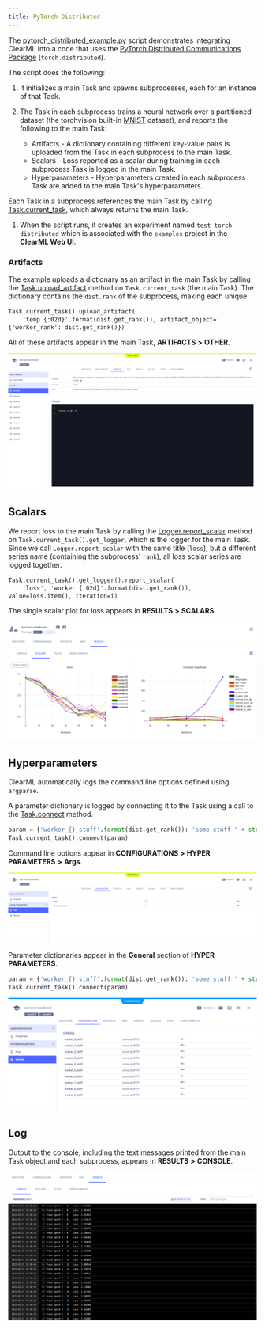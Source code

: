 ```yaml
---
title: PyTorch Distributed
---
```


The [pytorch_distributed_example.py](https://github.com/allegroai/clearml/blob/master/examples/frameworks/pytorch/pytorch_distributed_example.py) 
script demonstrates integrating ClearML into a code that uses the [PyTorch Distributed Communications Package](https://pytorch.org/docs/stable/distributed.html) 
(`torch.distributed`). 

The script does the following: 
1. It initializes a main Task and spawns subprocesses, each for an instance of that Task. 
   
1. The Task in each subprocess trains a neural network over a partitioned dataset (the torchvision built-in [MNIST](https://pytorch.org/vision/stable/datasets.html#mnist) 
   dataset), and reports the following to the main Task:
    * Artifacts - A dictionary containing different key-value pairs is uploaded from the Task in each subprocess to the main Task.
    * Scalars - Loss reported as a scalar during training in each subprocess Task is logged in the main Task.
    * Hyperparameters - Hyperparameters created in each subprocess Task are added to the main Task's hyperparameters.  
      
    
  Each Task in a subprocess references the main Task by calling [Task.current_task](../../../references/sdk/task.md#taskcurrent_task), 
    which always returns the main Task.

1. When the script runs, it creates an experiment named `test torch distributed` which is associated with the `examples` project in the **ClearML Web UI**.

### Artifacts

The example uploads a dictionary as an artifact in the main Task by calling the [Task.upload_artifact](../../../references/sdk/task.md#upload_artifact)
method on `Task.current_task` (the main Task). The dictionary contains the `dist.rank` of the subprocess, making each unique.

    Task.current_task().upload_artifact(
        'temp {:02d}'.format(dist.get_rank()), artifact_object={'worker_rank': dist.get_rank()})

All of these artifacts appear in the main Task, **ARTIFACTS** **>** **OTHER**.

![image](../../../img/examples_pytorch_distributed_example_09.png)

## Scalars

We report loss to the main Task by calling the [Logger.report_scalar](../../../references/sdk/logger.md#report_scalar) method on `Task.current_task().get_logger`, which is the logger for the main Task. Since we call `Logger.report_scalar` with the same title (`loss`), but a different series name (containing the subprocess' `rank`), all loss scalar series are logged together.

    Task.current_task().get_logger().report_scalar(
        'loss', 'worker {:02d}'.format(dist.get_rank()), value=loss.item(), iteration=i)

The single scalar plot for loss appears in **RESULTS** **>** **SCALARS**.

![image](../../../img/examples_pytorch_distributed_example_08.png)

## Hyperparameters

ClearML automatically logs the command line options defined using `argparse`. 

A parameter dictionary is logged by connecting it to the Task using a call to the [Task.connect](../../../references/sdk/task.md#connect) 
method.

```python
param = {'worker_{}_stuff'.format(dist.get_rank()): 'some stuff ' + str(randint(0, 100))}
Task.current_task().connect(param)
```

Command line options appear in **CONFIGURATIONS** **>** **HYPER PARAMETERS** **>** **Args**.

![image](../../../img/examples_pytorch_distributed_example_01.png)

Parameter dictionaries appear in the **General** section of **HYPER PARAMETERS**.

```python
param = {'worker_{}_stuff'.format(dist.get_rank()): 'some stuff ' + str(randint(0, 100))}
Task.current_task().connect(param)
```

![image](../../../img/examples_pytorch_distributed_example_02.png)

## Log

Output to the console, including the text messages printed from the main Task object and each subprocess, appears in **RESULTS** **>** **CONSOLE**.

![image](../../../img/examples_pytorch_distributed_example_06.png)